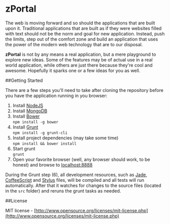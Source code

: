 zPortal
=======

The web is moving forward and so should the applications that are built upon it. 
Traditional applications that are built as if they were websites filled with text should 
not be the norm and goal for new application. Instead, push the limits, step out of the
comfort zone and build an application that uses the power of the modern web technology that
are to our disposal.

**zPortal** is not by any means a real application, but a mere playground to explore new ideas.
Some of the features may be of actual use in a real world application, while others are just there
because they're cool and awesome. Hopefully it sparks one or a few ideas for you as well.

##Getting Started

There are a few steps you'll need to take after cloning the repository before you have the application running in you browser:

1. Install [NodeJS](http://www.nodejs.org)
2. Install [MongoDB](http://www.mongodb.org/)
3. Install [Bower](http://bower.io/)<br>
`npm install -g bower`
4. Install [Grunt](http://gruntjs.com/)<br>
`npm install -g grunt-cli`
5. Install project dependencies (may take some time)<br>
`npm install && bower install`
6. Start grunt<br>
`grunt`
7. Open your favorite browser (well, any browser should work, to be honest) and browse to
[localhost:8888](http://localhost:8888)

During the Grunt step (6), all development resources, such as [Jade](http://jade-lang.com/),
[CoffeeScript](http://coffeescript.org/) and [Stylus](http://learnboost.github.io/stylus/) files,
will be compiled and all tests will run automatically. 
After that it watches for changes to the source files (located in the `src` folder) and reruns the grunt tasks as needed.

##License

MIT license - [http://www.opensource.org/licenses/mit-license.php](http://www.opensource.org/licenses/mit-license.php)